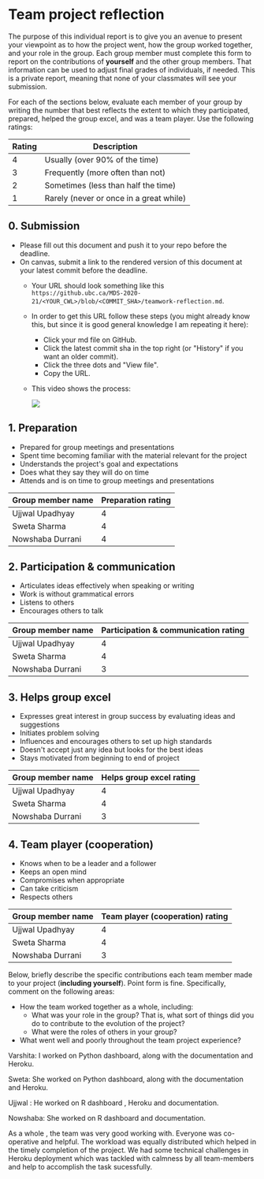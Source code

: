 # Team project reflection

The purpose of this individual report
is to give you an avenue to present your viewpoint
as to how the project went,
how the group worked together,
and your role in the group.
Each group member must complete this form
to report on the contributions of **yourself** and the other group members.
That information can be used to adjust final grades of individuals,
if needed.
This is a private report,
meaning that none of your classmates will see your submission.

For each of the sections below,
evaluate each member of your group by writing the number
that best reflects the extent to which they participated,
prepared, helped the group excel, and was a team player.
Use the following ratings:

| Rating | Description                             |
|--------|-----------------------------------------|
| 4      | Usually (over 90% of the time)          |
| 3      | Frequently (more often than not)        |
| 2      | Sometimes (less than half the time)     |
| 1      | Rarely (never or once in a great while) |

## 0. Submission

- Please fill out this document and push it to your repo before the deadline.
- On canvas, submit a link to the rendered version of this document at your latest commit before the deadline.
    - Your URL should look something like this `https://github.ubc.ca/MDS-2020-21/<YOUR_CWL>/blob/<COMMIT_SHA>/teamwork-reflection.md`.
    - In order to get this URL follow these steps (you might already know this, but since it is good general knowledge I am repeating it here):
        - Click your md file on GitHub.
        - Click the latest commit sha in the top right (or "History" if you want an older commit).
        - Click the three dots and "View file".
        - Copy the URL.
    - This video shows the process:

        ![](https://media.github.ubc.ca/user/1751/files/bb762480-6b80-11eb-94df-9d5178a45b9a)

## 1. Preparation

- Prepared for group meetings and presentations
- Spent time becoming familiar with the material relevant for the project
- Understands the project's goal and expectations
- Does what they say they will do on time
- Attends and is on time to group meetings and presentations

| Group member name | Preparation rating |
|-------------------|--------------------|
| Ujjwal Upadhyay   |  4                 |
| Sweta Sharma      |  4                 |
| Nowshaba Durrani  |  4                 |

## 2. Participation & communication

- Articulates ideas effectively when speaking or writing
- Work is without grammatical errors
- Listens to others
- Encourages others to talk

| Group member name | Participation & communication rating |
|-------------------|--------------------------------------|
| Ujjwal Upadhyay   |  4                                   |
| Sweta Sharma      |  4                                   |
| Nowshaba Durrani  |  3                                   |

## 3. Helps group excel

- Expresses great interest in group success by evaluating ideas and suggestions
- Initiates problem solving
- Influences and encourages others to set up high standards
- Doesn't accept just any idea but looks for the best ideas
- Stays motivated from beginning to end of project

| Group member name | Helps group excel rating |
|-------------------|--------------------------|
| Ujjwal Upadhyay   |  4                       |
| Sweta Sharma      |  4                       |
| Nowshaba Durrani  |  3                       |

## 4. Team player (cooperation)

- Knows when to be a leader and a follower
- Keeps an open mind
- Compromises when appropriate
- Can take criticism
- Respects others

| Group member name | Team player (cooperation) rating |
|-------------------|----------------------------------|
| Ujjwal Upadhyay   |  4                               |
| Sweta Sharma      |  4                               |
| Nowshaba Durrani  |  3                               |

Below,
briefly describe the specific contributions each team member
made to your project (**including yourself**).
Point form is fine.
Specifically,
comment on the following areas:


- How the team worked together as a whole, including:
    - What was your role in the group?
      That is, what sort of things did you do to contribute to the evolution of the project?
    - What were the roles of others in your group?
- What went well and poorly throughout the team project experience?


Varshita: I  worked on Python dashboard, along with the documentation and Heroku.

Sweta: She worked on Python dashboard, along with the documentation and Heroku. 

Ujjwal : He worked on R dashboard , Heroku and documentation.

Nowshaba: She worked on R dashboard and documentation.

As a whole , the team was very good working with. Everyone was co-operative and helpful.
The workload was equally distributed which helped in the timely completion of the project.
We had some technical challenges in Heroku deployment which was tackled with calmness by all team-members and help to accomplish the task sucessfully.
